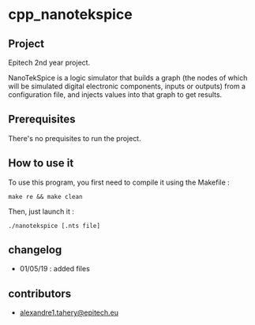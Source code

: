 # cpp\_nanotekspice


## Project
Epitech 2nd year project.

NanoTekSpice is a logic simulator that builds a graph (the nodes of which will be simulated digital electronic components, inputs or outputs) from a configuration file, and injects values into that graph to get results.




## Prerequisites
There's no prequisites to run the project.



## How to use it
To use this program, you first need to compile it using the Makefile :
    
    make re && make clean

Then, just launch it :

    ./nanotekspice [.nts file]



## changelog
* 01/05/19 : added files



## contributors
* alexandre1.tahery@epitech.eu

